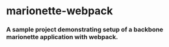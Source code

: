 # marionette-webpack

### A sample project demonstrating setup of a backbone marionette application with webpack.

